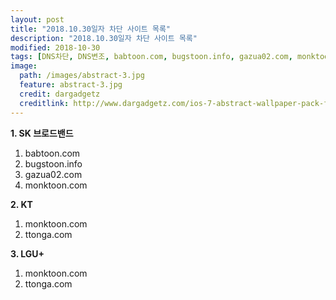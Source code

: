 ```yaml
---
layout: post
title: "2018.10.30일자 차단 사이트 목록"
description: "2018.10.30일자 차단 사이트 목록"
modified: 2018-10-30
tags: [DNS차단, DNS변조, babtoon.com, bugstoon.info, gazua02.com, monktoon.com, ttonga.com]
image:
  path: /images/abstract-3.jpg
  feature: abstract-3.jpg
  credit: dargadgetz
  creditlink: http://www.dargadgetz.com/ios-7-abstract-wallpaper-pack-for-iphone-5-and-ipod-touch-retina/
---
```


**1. SK 브로드밴드**  

1. babtoon.com  
2. bugstoon.info  
3. gazua02.com  
4. monktoon.com  

**2. KT**  

1. monktoon.com  
2. ttonga.com  

**3. LGU+**  

1. monktoon.com  
2. ttonga.com  
